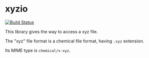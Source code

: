 # xyzio

[![Build Status](https://travis-ci.org/0ncorhynchus/xyzio.svg?branch=master)](https://travis-ci.org/0ncorhynchus/xyzio)

This library gives the way to access a xyz file.

The "xyz" file format is a chemical file format, having `.xyz` extension.

Its MIME type is `chemical/x-xyz`.
